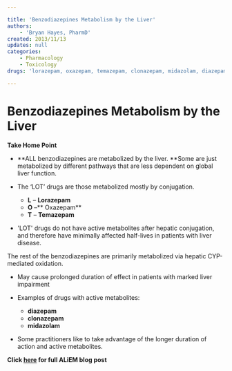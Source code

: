 ```yaml
---

title: 'Benzodiazepines Metabolism by the Liver'
authors:
    - 'Bryan Hayes, PharmD'
created: 2013/11/13
updates: null
categories:
    - Pharmacology
    - Toxicology
drugs: 'lorazepam, oxazepam, temazepam, clonazepam, midazolam, diazepam'

---
```




# Benzodiazepines Metabolism by the Liver

**Take Home Point**

-   **ALL benzodiazepines are metabolized by the liver. **Some are just metabolized by different pathways that are less dependent on global liver function.
- The ‘LOT’ drugs are those metabolized mostly by conjugation.
  - **L** – **<span class="drug">Lorazepam</span>** 
  - **O** –** <span class="drug">Oxazepam</span>**
  - **T** – **<span class="drug">Temazepam</span>**

-   'LOT' drugs do not have active metabolites after hepatic conjugation, and therefore have minimally affected half-lives in patients with liver disease. 

The rest of the benzodiazepines are primarily metabolized via hepatic CYP-mediated oxidation. 

- May cause prolonged duration of effect in patients with marked liver impairment
- Examples of drugs with active metabolites: 
  - **<span class="drug">diazepam</span>**
  - **<span class="drug">clonazepam</span>**
  - **<span class="drug">midazolam</span>**

- Some practitioners like to take advantage of the longer duration of action and active metabolites. 

**Click [here](https://www.aliem.com/2013/all-benzodiazepines-are-metabolized-by-the-liver/) for full ALiEM blog post** 
